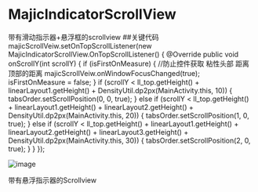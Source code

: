 # MajicIndicatorScrollView
带有滑动指示器+悬浮框的scrollview
##关键代码
majicScrollVeiw.setOnTopScrollListener(new MajicIndicatorScrollView.OnTopScrollListener() {
            @Override
            public void onScrollY(int scrollY) {
                if (isFirstOnMeasure) {
                    //防止控件获取 粘性头部 距离顶部的距离
                    majicScrollVeiw.onWindowFocusChanged(true);
                    isFirstOnMeasure = false;
                }
                if (scrollY < ll_top.getHeight() + linearLayout1.getHeight() +
                        DensityUtil.dp2px(MainActivity.this, 10)) {
                    tabsOrder.setScrollPosition(0, 0, true);
                } else if (scrollY < ll_top.getHeight() + linearLayout1.getHeight() +
                        linearLayout2.getHeight() + DensityUtil.dp2px(MainActivity.this, 20)) {
                    tabsOrder.setScrollPosition(1, 0, true);
                } else if (scrollY < ll_top.getHeight() + linearLayout1.getHeight() +
                        linearLayout2.getHeight() + linearLayout3.getHeight() +
                        DensityUtil.dp2px(MainActivity.this, 30)) {
                    tabsOrder.setScrollPosition(2, 0, true);
                }
            }
        });

![image](https://github.com/haijdong/MajicIndicatorScrollView/blob/master/indicatorscrollview.gif)

带有悬浮指示器的Scrollview
